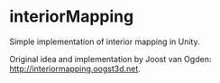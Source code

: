 # interiorMapping
Simple implementation of interior mapping in Unity.

Original idea and implementation by Joost van Ogden: http://interiormapping.oogst3d.net.
